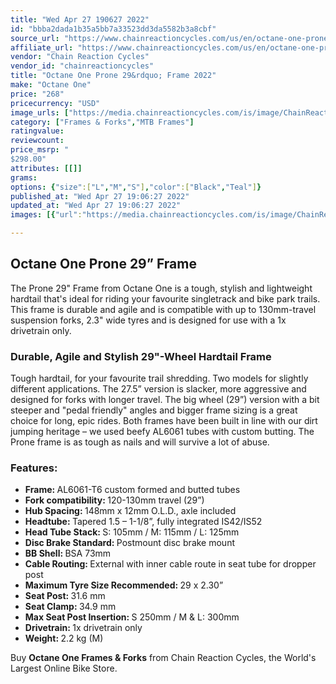 ```yaml
---
title: "Wed Apr 27 190627 2022"
id: "bbba2dada1b35a5bb7a33523dd3da5582b3a8cbf"
source_url: "https://www.chainreactioncycles.com/us/en/octane-one-prone-29-frame-2022/rp-prod203186"
affiliate_url: "https://www.chainreactioncycles.com/us/en/octane-one-prone-29-frame-2022/rp-prod203186"
vendor: "Chain Reaction Cycles"
vendor_id: "chainreactioncycles"
title: "Octane One Prone 29&rdquo; Frame 2022"
make: "Octane One"
price: "268"
pricecurrency: "USD"
image_urls: ["https://media.chainreactioncycles.com/is/image/ChainReactionCycles/prod203186_Black_NE_01?wid=500&hei=505"]
category: ["Frames & Forks","MTB Frames"]
ratingvalue: 
reviewcount: 
price_msrp: "
$298.00"
attributes: [[]]
grams: 
options: {"size":["L","M","S"],"color":["Black","Teal"]}
published_at: "Wed Apr 27 19:06:27 2022"
updated_at: "Wed Apr 27 19:06:27 2022"
images: [{"url":"https://media.chainreactioncycles.com/is/image/ChainReactionCycles/prod203186_Black_NE_01?wid=500&hei=505","path":"full/359a297de64c8f82987711b9d8585572a4cd6580.jpg","checksum":"c19b9261b909b4a11adb09ddbc37a41f","status":"downloaded"}]

---
```

<h2 class="from-description-field">Octane One Prone 29” Frame</h2>
<p>The Prone 29" Frame from Octane One is a tough, stylish and lightweight hardtail that's ideal for riding your favourite singletrack and bike park trails. This frame is durable and agile and is compatible with up to 130mm-travel suspension forks, 2.3" wide tyres and is designed for use with a 1x drivetrain only.</p>
<h3>Durable, Agile and Stylish 29"-Wheel Hardtail Frame</h3>
<p>Tough hardtail, for your favourite trail shredding. Two models for slightly different applications. The 27.5” version is slacker, more aggressive and designed for forks with longer travel. The big wheel (29”) version with a bit steeper and "pedal friendly" angles and bigger frame sizing is a great choice for long, epic rides. Both frames have been built in line with our dirt jumping heritage – we used beefy AL6061 tubes with custom butting. The Prone frame is as tough as nails and will survive a lot of abuse.</p>
<h3>Features:</h3>
<ul>
  <li><strong>Frame: </strong>AL6061-T6 custom formed and butted tubes</li>
  <li><strong>Fork compatibility: </strong>120-130mm travel (29”)</li>
  <li><strong>Hub Spacing: </strong>148mm x 12mm O.L.D., axle included</li>
  <li><strong>Headtube: </strong>Tapered 1.5 – 1-1/8”, fully integrated IS42/IS52</li>
  <li><strong>Head Tube Stack: </strong>S: 105mm / M: 115mm / L: 125mm</li>
  <li><strong>Disc Brake Standard: </strong>Postmount disc brake mount</li>
  <li><strong>BB Shell: </strong>BSA 73mm</li>
  <li><strong>Cable Routing: </strong>External with inner cable route in seat tube for dropper post</li>
  <li><strong>Maximum Tyre Size Recommended: </strong>29 x 2.30”</li>
  <li><strong>Seat Post: </strong>31.6 mm</li>
  <li><strong>Seat Clamp: </strong>34.9 mm</li>
  <li><strong>Max Seat Post Insertion: </strong>S 250mm / M & L: 300mm</li>
  <li><strong>Drivetrain: </strong>1x drivetrain only</li>
  <li><strong>Weight: </strong>2.2 kg (M)</li>
</ul>
<p class="from-description-field">Buy <strong>Octane One Frames & Forks</strong> from Chain Reaction Cycles, the World's Largest Online Bike Store.</p>